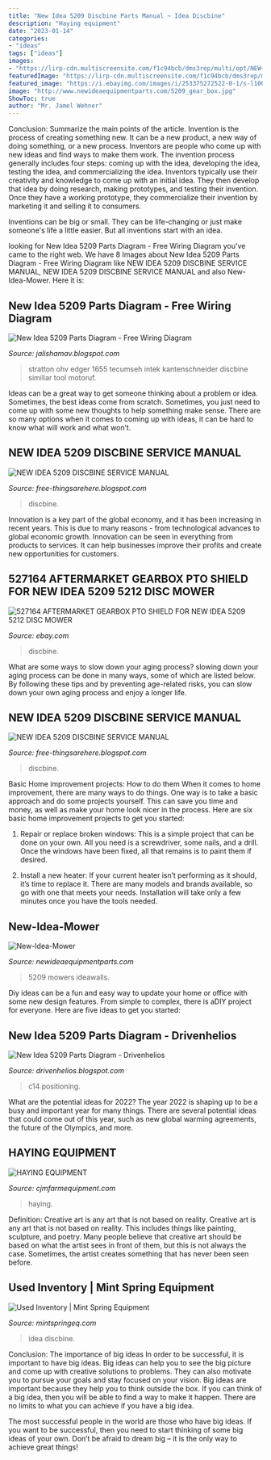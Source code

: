 ```yaml
---
title: "New Idea 5209 Discbine Parts Manual ~ Idea Discbine"
description: "Haying equipment"
date: "2023-01-14"
categories:
- "ideas"
tags: ["ideas"]
images:
- "https://lirp-cdn.multiscreensite.com/f1c94bcb/dms3rep/multi/opt/NEW+IDEA+5209+DISBINE-320w.jpg"
featuredImage: "https://lirp-cdn.multiscreensite.com/f1c94bcb/dms3rep/multi/opt/NEW+IDEA+5209+DISBINE-320w.jpg"
featured_image: "https://i.ebayimg.com/images/i/253375272522-0-1/s-l1000.jpg"
image: "http://www.newideaequipmentparts.com/5209_gear_box.jpg"
ShowToc: true
author: "Mr. Jamel Wehner"
---
```



Conclusion: Summarize the main points of the article.
Invention is the process of creating something new. It can be a new product, a new way of doing something, or a new process. Inventors are people who come up with new ideas and find ways to make them work.
The invention process generally includes four steps: coming up with the idea, developing the idea, testing the idea, and commercializing the idea. Inventors typically use their creativity and knowledge to come up with an initial idea. They then develop that idea by doing research, making prototypes, and testing their invention. Once they have a working prototype, they commercialize their invention by marketing it and selling it to consumers.

Inventions can be big or small. They can be life-changing or just make someone's life a little easier. But all inventions start with an idea.

	

		
looking for New Idea 5209 Parts Diagram - Free Wiring Diagram you've came to the right web. We have 8 Images about New Idea 5209 Parts Diagram - Free Wiring Diagram like NEW IDEA 5209 DISCBINE SERVICE MANUAL, NEW IDEA 5209 DISCBINE SERVICE MANUAL and also New-Idea-Mower. Here it is:
		
    
## New Idea 5209 Parts Diagram - Free Wiring Diagram

<img loading=lazy src="http://motoruf.de/bild2cache/zenbit_katbilder_toro_landscape11853_gif-1425-1800.jpg" onerror="this.onerror=null;this.src='https://tse2.mm.bing.net/th?id=OIP.xcn2w65m27HqCyszGELzCwHaJW&amp;pid=15.1';" alt="New Idea 5209 Parts Diagram - Free Wiring Diagram">

_Source: jalishamav.blogspot.com_

>stratton ohv edger 1655 tecumseh intek kantenschneider discbine similiar tool motoruf. 

	

Ideas can be a great way to get someone thinking about a problem or idea. Sometimes, the best ideas come from scratch. Sometimes, you just need to come up with some new thoughts to help something make sense. There are so many options when it comes to coming up with ideas, it can be hard to know what will work and what won’t.

    
## NEW IDEA 5209 DISCBINE SERVICE MANUAL

<img loading=lazy src="https://3.bp.blogspot.com/-eRrgTExcTrY/VMtCEVQ4n_I/AAAAAAAAJ1I/4yQ4YNeV3XA/s1600/newideadiscbineservicemanual.jpg" onerror="this.onerror=null;this.src='https://tse1.mm.bing.net/th?id=OIP.HRtjGlpC7QzbifKABa499wAAAA&amp;pid=15.1';" alt="NEW IDEA 5209 DISCBINE SERVICE MANUAL">

_Source: free-thingsarehere.blogspot.com_

>discbine. 

	

Innovation is a key part of the global economy, and it has been increasing in recent years. This is due to many reasons - from technological advances to global economic growth. Innovation can be seen in everything from products to services. It can help businesses improve their profits and create new opportunities for customers.

    
## 527164 AFTERMARKET GEARBOX PTO SHIELD FOR NEW IDEA 5209 5212 DISC MOWER

<img loading=lazy src="https://i.ebayimg.com/images/i/253375272522-0-1/s-l1000.jpg" onerror="this.onerror=null;this.src='https://tse3.mm.bing.net/th?id=OIP.EWUKpUf1Mxd-kf8rTrNCAgHaF1&amp;pid=15.1';" alt="527164 AFTERMARKET GEARBOX PTO SHIELD FOR NEW IDEA 5209 5212 DISC MOWER">

_Source: ebay.com_

>discbine. 

	

What are some ways to slow down your aging process?
slowing down your aging process can be done in many ways, some of which are listed below. By following these tips and by preventing age-related risks, you can slow down your own aging process and enjoy a longer life.

    
## NEW IDEA 5209 DISCBINE SERVICE MANUAL

<img loading=lazy src="http://1.bp.blogspot.com/-byHmD9ISdr0/VMtCEW6_7RI/AAAAAAAAJ1M/L2EcjA4v6EY/s1600/newideadiscbineservicemanual_2.jpg" onerror="this.onerror=null;this.src='https://tse3.mm.bing.net/th?id=OIP.qSCourgnYHf7rvEmpYM4ywAAAA&amp;pid=15.1';" alt="NEW IDEA 5209 DISCBINE SERVICE MANUAL">

_Source: free-thingsarehere.blogspot.com_

>discbine. 

	

Basic Home improvement projects: How to do them
When it comes to home improvement, there are many ways to do things. One way is to take a basic approach and do some projects yourself. This can save you time and money, as well as make your home look nicer in the process. Here are six basic home improvement projects to get you started:
1) Repair or replace broken windows: This is a simple project that can be done on your own. All you need is a screwdriver, some nails, and a drill. Once the windows have been fixed, all that remains is to paint them if desired.

2) Install a new heater: If your current heater isn’t performing as it should, it’s time to replace it. There are many models and brands available, so go with one that meets your needs. Installation will take only a few minutes once you have the tools needed.

    
## New-Idea-Mower

<img loading=lazy src="http://www.newideaequipmentparts.com/5209_gear_box.jpg" onerror="this.onerror=null;this.src='https://tse4.mm.bing.net/th?id=OIP.YLxSIDT0bthxCgw5p7ThlAHaKU&amp;pid=15.1';" alt="New-Idea-Mower">

_Source: newideaequipmentparts.com_

>5209 mowers ideawalls. 

	

Diy ideas can be a fun and easy way to update your home or office with some new design features. From simple to complex, there is aDIY project for everyone. Here are five ideas to get you started: 

    
## New Idea 5209 Parts Diagram - Drivenhelios

<img loading=lazy src="https://lh3.googleusercontent.com/proxy/oyj1m9suLro53HpekacbkUmaxJFKJurGY7b-IFql7-PEUn5-Fd_WcDDBK7dMeOt-5VhB9ln2TBAyaAL59IsuftjMHJCTR6Rl_rYaLS5MsVm4zXfl0ntIHgF52bJoX6mhnQ=s0-d" onerror="this.onerror=null;this.src='https://tse3.mm.bing.net/th?id=OIP.nhlOoCub3fsyKzCVGeW-gQHaEH&amp;pid=15.1';" alt="New Idea 5209 Parts Diagram - Drivenhelios">

_Source: drivenhelios.blogspot.com_

>c14 positioning. 

	

What are the potential ideas for 2022?
The year 2022 is shaping up to be a busy and important year for many things. There are several potential ideas that could come out of this year, such as new global warming agreements, the future of the Olympics, and more.

    
## HAYING EQUIPMENT

<img loading=lazy src="https://lirp-cdn.multiscreensite.com/f1c94bcb/dms3rep/multi/opt/NEW+IDEA+5209+DISBINE-320w.jpg" onerror="this.onerror=null;this.src='https://tse2.mm.bing.net/th?id=OIP.F_gyzE0igDgNcP0Y2NrVFQAAAA&amp;pid=15.1';" alt="HAYING EQUIPMENT">

_Source: cjmfarmequipment.com_

>haying. 

	

Definition: Creative art is any art that is not based on reality.
Creative art is any art that is not based on reality. This includes things like painting, sculpture, and poetry. Many people believe that creative art should be based on what the artist sees in front of them, but this is not always the case. Sometimes, the artist creates something that has never been seen before.

    
## Used Inventory | Mint Spring Equipment

<img loading=lazy src="http://mintspringeq.com/wp-content/uploads/2019/04/New-Idea-5209-2.jpg" onerror="this.onerror=null;this.src='https://tse2.mm.bing.net/th?id=OIP.3OvNf_pY0rttIORhG9E2zgHaFn&amp;pid=15.1';" alt="Used Inventory | Mint Spring Equipment">

_Source: mintspringeq.com_

>idea discbine. 

	

Conclusion: The importance of big ideas
In order to be successful, it is important to have big ideas. Big ideas can help you to see the big picture and come up with creative solutions to problems. They can also motivate you to pursue your goals and stay focused on your vision.
Big ideas are important because they help you to think outside the box. If you can think of a big idea, then you will be able to find a way to make it happen. There are no limits to what you can achieve if you have a big idea.

The most successful people in the world are those who have big ideas. If you want to be successful, then you need to start thinking of some big ideas of your own. Don’t be afraid to dream big – it is the only way to achieve great things!

